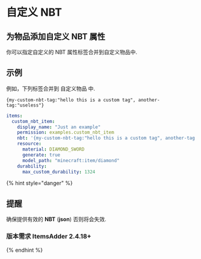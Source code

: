 # 自定义 NBT

## 为物品添加自定义 NBT 属性

你可以指定自定义的 NBT 属性标签合并到自定义物品中.

## 示例

例如，下列标签合并到 自定义物品 中.

&#x20;`{my-custom-nbt-tag:"hello this is a custom tag", another-tag:"useless"}`

```yaml
items:
  custom_nbt_item:
    display_name: "Just an example"
    permission: examples.custom_nbt_item
    nbt: '{my-custom-nbt-tag:"hello this is a custom tag", another-tag:"useless"}'
    resource:
      material: DIAMOND_SWORD
      generate: true
      model_path: "minecraft:item/diamond"
    durability:
      max_custom_durability: 1324
```

{% hint style="danger" %}
## 提醒

确保提供有效的 **NBT** (**json**) 否则将会失效.

### 版本需求 **ItemsAdder 2.4.18+** 
{% endhint %}
